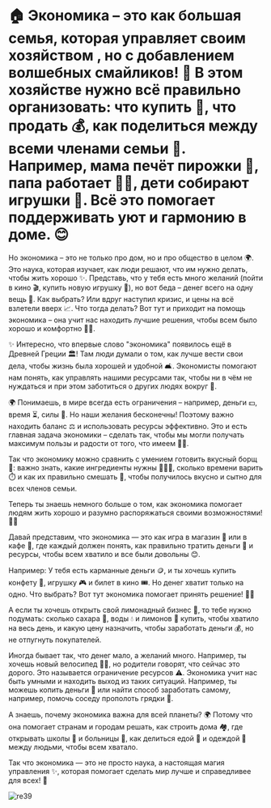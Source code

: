 # 🏠 Экономика  – это как большая семья, которая управляет своим хозяйством , но с добавлением волшебных смайликов! 🌟 В этом хозяйстве нужно всё правильно организовать: что купить 🛒, что продать 💰, как поделиться между всеми членами семьи 🤝. Например, мама печёт пирожки 🥧, папа работает 👷‍♂️, дети собирают игрушки 🧸. Всё это помогает поддерживать уют и гармонию в доме. 😊 

Но экономика – это не только про дом, но и про общество в целом 🌍. Это наука, которая изучает, как люди решают, что им нужно делать, чтобы жить хорошо ✨. Представь, что у тебя есть много желаний (пойти в кино 🎬, купить новую игрушку 🎠), но вот беда – денег всего на одну вещь 💸. Как выбрать? Или вдруг наступил кризис, и цены на всё взлетели вверх 📈. Что тогда делать? Вот тут и приходит на помощь экономика – она учит нас находить лучшие решения, чтобы всем было хорошо и комфортно 🏡💖. 

✨ Интересно, что впервые слово "экономика" появилось ещё в Древней Греции 🏛️! Там люди думали о том, как лучше вести свои дела, чтобы жизнь была хорошей и удобной 🛋️. Экономисты помогают нам понять, как управлять нашими ресурсами так, чтобы ни в чём не нуждаться и при этом заботиться о других людях вокруг 🤗. 

🌍 Понимаешь, в мире всегда есть ограничения – например, деньги 💵, время ⏳, силы 💪. Но наши желания бесконечны! Поэтому важно находить баланс ⚖️ и использовать ресурсы эффективно. Это и есть главная задача экономики – сделать так, чтобы мы могли получать максимум пользы и радости от того, что имеем 🎁🌈. 

Так что экономику можно сравнить с умением готовить вкусный борщ 🍲: важно знать, какие ингредиенты нужны 🥕🥔🧅, сколько времени варить ⏱️ и как их правильно смешать 🔀, чтобы получилось вкусно и сытно для всех членов семьи.  

Теперь ты знаешь немного больше о том, как экономика помогает людям жить хорошо и разумно распоряжаться своими возможностями! 🎉🌟 

Давай представим, что экономика  — это как игра в магазин 🛒 или в кафе 🍔, где каждый должен понять, как правильно тратить деньги 💸 и ресурсы, чтобы всем хватило и все были довольны 😊.  

Например: 
 У тебя есть карманные деньги 🪙, и ты хочешь купить конфету 🍬, игрушку 🎮 и билет в кино 🎟️. Но денег хватит только на одно. Что выбрать? Вот тут экономика помогает принять решение! 🤔💡 

А если ты хочешь открыть свой лимонадный бизнес 🍋, то тебе нужно подумать: сколько сахара 🍚, воды 💧 и лимонов 🍋 купить, чтобы хватило на весь день, и какую цену назначить, чтобы заработать деньги 💰, но не отпугнуть покупателей. 
     

Иногда бывает так, что денег мало, а желаний много. Например, ты хочешь новый велосипед 🚴‍♂️, но родители говорят, что сейчас это дорого. Это называется ограничение ресурсов  ⚠️. Экономика учит нас быть умными и находить выход из таких ситуаций. Например, ты можешь копить деньги 🐷 или найти способ заработать самому, например, помочь соседу прополоть грядки 🌱. 

А знаешь, почему экономика важна для всей планеты? 🌍 Потому что она помогает странам и городам решать, как строить дома 🏘️, где открывать школы 🏫 и больницы 🏥, как делиться едой 🍎 и одеждой 👕 между людьми, чтобы всем хватало. 

Так что экономика — это не просто наука, а настоящая магия управления  ✨, которая помогает сделать мир лучше и справедливее для всех! 🎉 

![re39](https://github.com/user-attachments/assets/db5f4da5-3d31-41fd-939f-c81110477ae2)
